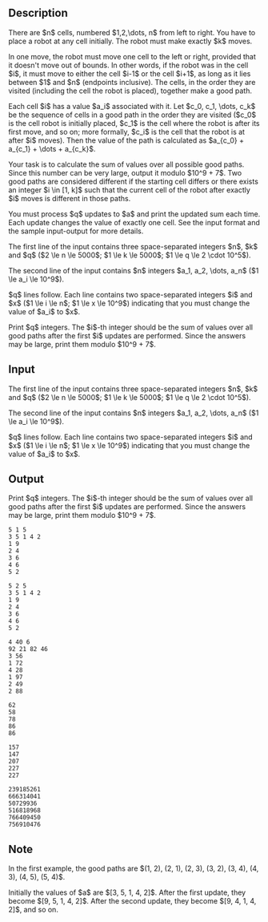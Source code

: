 ## Description

<div><p>There are $n$ cells, numbered $1,2,\dots, n$ from left to right. You have to place a robot at any cell initially. The robot must make <span class="tex-font-style-bf">exactly</span> $k$ moves.</p><p>In one move, the robot must move one cell to the left or right, provided that it doesn't move out of bounds. In other words, if the robot was in the cell $i$, it must move to either the cell $i-1$ or the cell $i+1$, as long as it lies between $1$ and $n$ (endpoints inclusive). The cells, in the order they are visited (including the cell the robot is placed), together make a <span class="tex-font-style-it">good path</span>.</p><p>Each cell $i$ has a value $a_i$ associated with it. Let $c_0, c_1, \dots, c_k$ be the sequence of cells in a <span class="tex-font-style-it">good path</span> in the order they are visited ($c_0$ is the cell robot is initially placed, $c_1$ is the cell where the robot is after its first move, and so on; more formally, $c_i$ is the cell that the robot is at after $i$ moves). Then the value of the path is calculated as $a_{c_0} + a_{c_1} + \dots + a_{c_k}$.</p><p>Your task is to calculate the sum of values over all possible <span class="tex-font-style-it">good paths</span>. Since this number can be very large, output it modulo $10^9 + 7$. Two <span class="tex-font-style-it">good paths</span> are considered different if the starting cell differs or there exists an integer $i \in [1, k]$ such that the current cell of the robot after exactly $i$ moves is different in those paths.</p><p>You must process $q$ updates to $a$ and print the updated sum each time. Each update changes the value of exactly one cell. See the input format and the sample input-output for more details.</p></div><div class="input-specification"><p>The first line of the input contains three space-separated integers $n$, $k$ and $q$ ($2 \le n \le 5000$; $1 \le k \le 5000$; $1 \le q \le 2 \cdot 10^5$).</p><p>The second line of the input contains $n$ integers $a_1, a_2, \dots, a_n$ ($1 \le a_i \le 10^9$).</p><p>$q$ lines follow. Each line contains two space-separated integers $i$ and $x$ ($1 \le i \le n$; $1 \le x \le 10^9$) indicating that you must change the value of $a_i$ to $x$.</p></div><div class="output-specification"><p>Print $q$ integers. The $i$-th integer should be the sum of values over all <span class="tex-font-style-it">good paths</span> after the first $i$ updates are performed. Since the answers may be large, print them modulo $10^9 + 7$.</p></div>

## Input

<p>The first line of the input contains three space-separated integers $n$, $k$ and $q$ ($2 \le n \le 5000$; $1 \le k \le 5000$; $1 \le q \le 2 \cdot 10^5$).</p><p>The second line of the input contains $n$ integers $a_1, a_2, \dots, a_n$ ($1 \le a_i \le 10^9$).</p><p>$q$ lines follow. Each line contains two space-separated integers $i$ and $x$ ($1 \le i \le n$; $1 \le x \le 10^9$) indicating that you must change the value of $a_i$ to $x$.</p>

## Output

<p>Print $q$ integers. The $i$-th integer should be the sum of values over all <span class="tex-font-style-it">good paths</span> after the first $i$ updates are performed. Since the answers may be large, print them modulo $10^9 + 7$.</p>





```input1
5 1 5
3 5 1 4 2
1 9
2 4
3 6
4 6
5 2
```




```input2
5 2 5
3 5 1 4 2
1 9
2 4
3 6
4 6
5 2
```




```input3
4 40 6
92 21 82 46
3 56
1 72
4 28
1 97
2 49
2 88
```




```output1
62
58
78
86
86
```




```output2
157
147
207
227
227
```




```output3
239185261
666314041
50729936
516818968
766409450
756910476
```



## Note

<p>In the first example, the <span class="tex-font-style-it">good paths</span> are $(1, 2), (2, 1), (2, 3), (3, 2), (3, 4), (4, 3), (4, 5), (5, 4)$.</p><p>Initially the values of $a$ are $[3, 5, 1, 4, 2]$. After the first update, they become $[9, 5, 1, 4, 2]$. After the second update, they become $[9, 4, 1, 4, 2]$, and so on.</p>
